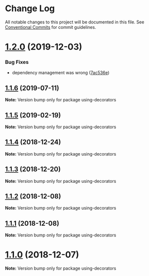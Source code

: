 # Change Log

All notable changes to this project will be documented in this file.
See [Conventional Commits](https://conventionalcommits.org) for commit guidelines.

# [1.2.0](https://github.com/stickyroll/react-stickyroll/compare/v1.1.6...v1.2.0) (2019-12-03)


### Bug Fixes

* dependency management was wrong ([7ac536e](https://github.com/stickyroll/react-stickyroll/commit/7ac536ee12739f3507f95dd854b25e86298f9d42))





## [1.1.6](https://github.com/stickyroll/react-stickyroll/compare/v1.1.5...v1.1.6) (2019-07-11)

**Note:** Version bump only for package using-decorators





## [1.1.5](https://github.com/stickyroll/react-stickyroll/compare/v1.1.4...v1.1.5) (2019-02-19)

**Note:** Version bump only for package using-decorators





## [1.1.4](https://github.com/stickyroll/react-stickyroll/compare/v1.1.3...v1.1.4) (2018-12-24)

**Note:** Version bump only for package using-decorators





## [1.1.3](https://github.com/stickyroll/react-stickyroll/compare/v1.1.2...v1.1.3) (2018-12-20)

**Note:** Version bump only for package using-decorators





## [1.1.2](https://github.com/stickyroll/react-stickyroll/compare/v1.1.1...v1.1.2) (2018-12-08)

**Note:** Version bump only for package using-decorators





## [1.1.1](https://github.com/stickyroll/react-stickyroll/compare/v1.1.0...v1.1.1) (2018-12-08)

**Note:** Version bump only for package using-decorators





# [1.1.0](https://github.com/stickyroll/react-stickyroll/compare/v1.0.0...v1.1.0) (2018-12-07)

**Note:** Version bump only for package using-decorators

